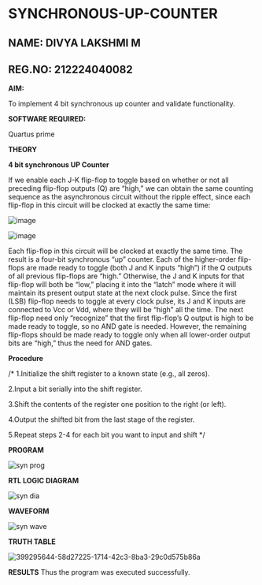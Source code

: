 # SYNCHRONOUS-UP-COUNTER
## NAME: DIVYA LAKSHMI M
## REG.NO: 212224040082

**AIM:**

To implement 4 bit synchronous up counter and validate functionality.

**SOFTWARE REQUIRED:**

Quartus prime

**THEORY**

**4 bit synchronous UP Counter**

If we enable each J-K flip-flop to toggle based on whether or not all preceding flip-flop outputs (Q) are “high,” we can obtain the same counting sequence as the asynchronous circuit without the ripple effect, since each flip-flop in this circuit will be clocked at exactly the same time:

![image](https://github.com/naavaneetha/SYNCHRONOUS-UP-COUNTER/assets/154305477/d5db3fa0-e413-404c-b80e-b2f39d82e7e8)


![image](https://github.com/naavaneetha/SYNCHRONOUS-UP-COUNTER/assets/154305477/52cb61eb-d04b-442d-810c-31185a68410b)

Each flip-flop in this circuit will be clocked at exactly the same time.
The result is a four-bit synchronous “up” counter. Each of the higher-order flip-flops are made ready to toggle (both J and K inputs “high”) if the Q outputs of all previous flip-flops are “high.”
Otherwise, the J and K inputs for that flip-flop will both be “low,” placing it into the “latch” mode where it will maintain its present output state at the next clock pulse.
Since the first (LSB) flip-flop needs to toggle at every clock pulse, its J and K inputs are connected to Vcc or Vdd, where they will be “high” all the time.
The next flip-flop need only “recognize” that the first flip-flop’s Q output is high to be made ready to toggle, so no AND gate is needed.
However, the remaining flip-flops should be made ready to toggle only when all lower-order output bits are “high,” thus the need for AND gates.

**Procedure**

/* 1.Initialize the shift register to a known state (e.g., all zeros).

2.Input a bit serially into the shift register.

3.Shift the contents of the register one position to the right (or left).

4.Output the shifted bit from the last stage of the register.

5.Repeat steps 2-4 for each bit you want to input and shift */

**PROGRAM**

![syn prog](https://github.com/user-attachments/assets/93c728aa-e61c-404d-b581-f2e0b42065d8)

**RTL LOGIC DIAGRAM**

![syn dia](https://github.com/user-attachments/assets/63fe1e92-c66d-4d62-b67e-f45a86047a2f)


**WAVEFORM**

![syn wave](https://github.com/user-attachments/assets/08c3a18d-f5ca-4356-8c5f-c83e1281216f)


**TRUTH TABLE**

![399295644-58d27225-1714-42c3-8ba3-29c0d575b86a](https://github.com/user-attachments/assets/f5884733-31a9-4fe3-b8c5-be07f8b8179d)

**RESULTS**
Thus the program was executed successfully.
